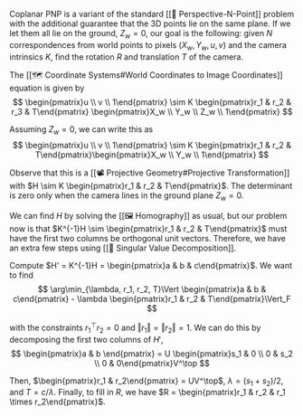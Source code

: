 ---
---
Coplanar PNP is a variant of the standard [[📏 Perspective-N-Point]] problem with the additional guarantee that the 3D points lie on the same plane. If we let them all lie on the ground, $Z_w = 0$, our goal is the following: given $N$ correspondences from world points to pixels $(X_w, Y_w, u, v)$ and the camera intrinsics $K$, find the rotation $R$ and translation $T$ of the camera.

The [[🗺️ Coordinate Systems#World Coordinates to Image Coordinates]] equation is given by 
$$
\begin{pmatrix}u \\ v \\ 1\end{pmatrix} \sim K \begin{pmatrix}r_1 & r_2 & r_3 & T\end{pmatrix} \begin{pmatrix}X_w \\ Y_w \\ Z_w \\ 1\end{pmatrix}
$$

Assuming $Z_w = 0$, we can write this as 
$$
\begin{pmatrix}u \\ v \\ 1\end{pmatrix} \sim K \begin{pmatrix}r_1 & r_2 & T\end{pmatrix}\begin{pmatrix}X_w \\ Y_w \\ 1\end{pmatrix}
$$


Observe that this is a [[📽️ Projective Geometry#Projective Transformation]] with $H \sim K \begin{pmatrix}r_1 & r_2 & T\end{pmatrix}$. The determinant is zero only when the camera lines in the ground plane $Z_w = 0$.

We can find $H$ by solving the [[🖼️ Homography]] as usual, but our problem now is that $K^{-1}H \sim \begin{pmatrix}r_1 & r_2 & T\end{pmatrix}$ must have the first two columns be orthogonal unit vectors. Therefore, we have an extra few steps using [[📎 Singular Value Decomposition]].

Compute $H' = K^{-1}H = \begin{pmatrix}a & b & c\end{pmatrix}$. We want to find 
$$
\arg\min_{\lambda, r_1, r_2, T}\Vert \begin{pmatrix}a & b & c\end{pmatrix} - \lambda \begin{pmatrix}r_1 & r_2 & T\end{pmatrix}\Vert_F
$$

with the constraints $r_1^\top r_2 = 0$ and $\Vert r_1 \Vert = \Vert r_2 \Vert = 1$. We can do this by decomposing the first two columns of $H'$, 
$$
\begin{pmatrix}a & b \end{pmatrix} = U \begin{pmatrix}s_1 & 0 \\ 0 & s_2 \\ 0 & 0\end{pmatrix}V^\top
$$

Then, $\begin{pmatrix}r_1 & r_2\end{pmatrix} = UV^\top$, $\lambda = (s_1 + s_2)/2$, and $T = c/\lambda$. Finally, to fill in $R$, we have $R = \begin{pmatrix}r_1 & r_2 & r_1 \times r_2\end{pmatrix}$.
